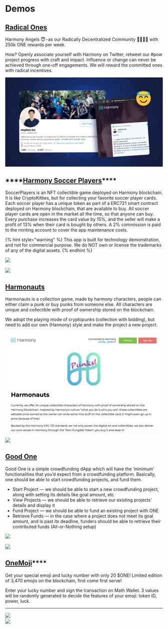 # Demos

## [Radical Ones ](https://harmony.one/angels)

Harmony Angels 😇 - as our Radically Decentralized Community 👩‍👩‍👧‍👦 with 250k ONE rewards per week.

How? Openly associate yourself with Harmony on Twitter, retweet our \#pow project progress with craft and impact. Influence or change can never be achieved through one-off engagements. We will reward the committed ones with radical incentives. 

![](../.gitbook/assets/angels_stse.jpg)

## \*\*\*\*[**Harmony Soccer Players**](https://soccerplayers-87d85.firebaseapp.com/)\*\*\*\*

SoccerPlayers is an NFT collectible game deployed on Harmony blockchain. It is like CryptoKitties, but for collecting your favorite soccer player cards. Each soccer player has a unique token as part of a ERC721 smart contract deployed on Harmony blockchain, that are available to buy. All soccer player cards are open in the market all the time, so that anyone can buy. Every purchase increases the card value by 15%, and the seller will make a profit of 13% when their card is bought by others. A 2% commission is paid to the minting account to cover the app maintenance costs. 

{% hint style="warning" %}
This app is built for technology demonstration, and not for commercial purpose. We do NOT own or license the trademarks of any of the digital assets.
{% endhint %}

![](https://lh6.googleusercontent.com/fimKzfRuSVB4wlJc5syDTXcTeSbWT20XI_WmoIWf7EbKKEfgA54tmYiHNpiR2GR-jiXcvzP0Ywuv_5Z3kJOjhYqCX4mynhZWlEAUkwDRm6FsbAN_96JLHFZMAdfP93mCa83mwW2o)

![](https://lh6.googleusercontent.com/Es6aaeVgajGAd8WOCC1sR4twguBdKxUHzW8MkY64PpSq1dIombR8sywdCe3fdaaD8jNA3AY-OtHvOyQouUqXiSNnDqFl7xnjo_4XsnNCm5BGnds6irM1_A3d28r6kIt8dJfsPnA_)

## [Harmonauts](https://punks.hmy.cc.ink/#/home)

Harmonauts is a collection game, made by harmony characters, people can either claim a punk or buy punks from someone else. All characters are unique and collectible with proof of ownership stored on the blockchain. 

We adopt the playing mode of cryptopunks \(collection with bidding\), but need to add our own \(Harmony\) style and make the project a new project.

![](../.gitbook/assets/screen-shot-2020-06-30-at-4.07.20-pm.png)

![](https://lh4.googleusercontent.com/QdHRO5LVNCSpan7M0GB3TWh1mpF4nzPPHZ7vPT29BcZELzjYl9ZPSHNK_7AV8s0QZgPSTEm2xM_yDyQ9jV81zQi0hm3V9f5JF-saEXJcd37TEjYxeeRMYMramlC9j6X92K0HLV37)

## [Good One](http://crowdfunding.s3-website-us-west-1.amazonaws.com/) 

Good One is a simple crowdfunding dApp which will have the ‘minimum’ functionalities that you’d expect from a crowdfunding platform. Basically, one should be able to start crowdfunding projects, and fund them.

* Start Project — we should be able to start a new crowdfunding project, along with setting its details like goal amount, etc
* View Projects — we should be able to retrieve our existing projects’ details and display it
* Fund Project — we should be able to fund an existing project with ONE
* Retrieve Funds — in the case where a project does not meet its goal amount, and is past its deadline, funders should be able to retrieve their contributed funds \(All-or-Nothing setup\)

![](https://lh4.googleusercontent.com/8-v_R8ywFf9YM2_aF591mFK7wi-C-JKnORt8_jU7IZIc5J92za9qff0X0v_Ls4ksG0NkDKKRy8dpWzT8zXGv36k2fkDhKXQLBYjjKziQYTc8GgSVhDaWk8GaYYYaPWqBR2WMwKiX)

![](https://lh5.googleusercontent.com/k4YszD4sg6gwe5SgIsrsLW_tqWqscU7CJcHD6APjeMG8H_bugZPof_Yqk1WC5OYDzsS7mG9U6kzRqngSjTL3kM6SAV9un_KT9PvVYkTzSDEf1fGGkeyQWPOV69FWz32OKHyDfcsU)

## [OneMoji](https://peekpi.github.io/onemoji/dist/)\*\*\*\*

Get your special emoji and lucky number with only 20 $ONE! Limited edition of 3,470 emojis on the blockchain, first come first serve!

Enter your lucky number and sign the transaction on Math Wallet. 3 values will be randomly generated to decide the features of your emoji: token ID, power, luck.  
****

![](https://lh4.googleusercontent.com/D1iPtrFVcsTeKrssiwWcX3jrquZFEa7f1l9-orZvU0Hp9Ircjwcp1FMA2gK2ANYpcLiDOqLfPixcUVYae-kXoxD6Ganar2CnVoiW1-qJnbSpa3rSfZLxoDWQt6zEF0hi4pzrUF0o)  
![](https://lh6.googleusercontent.com/UJ2m--R2rgEXd6uhbwPyipKNfb1HaBBsjvR2eFx00S72dS_JmAs_G49nijQ47NoRI3x1LP2ew2S4VjQTiUfHxKoomXoQVs0kbo3Nh2SnUSM3A6_SKVauTwICM7Z6MNEbMsj3_hzd)

